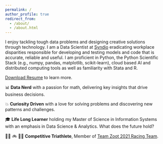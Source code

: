 ```yaml
---
permalink: /
author_profile: true
redirect_from:
  - /about/
  - /about.html
---
```


I enjoy tackling tough data problems and designing creative solutions through technology. I am a Data Scientist at [Syndio](https://synd.io/) eradicating workplace disparities responsible for developing and testing models and code that is accurate, reliable and useful. I am proficient in Python, the Python Scientific Stack (e.g., numpy, pandas, matplotlib, scikit-learn), cloud based AI and distributed computing tools as well as familiarity with Stata and R.

<a href="http://adamsallisong.github.io/files/adams_github_resume.pdf" target="_blank">Download Resume</a> to learn more.


:bar_chart: **Data Nerd** with a passion for math, delivering key insights that drive business decisions.

:collision: **Curiosity Driven** with a love for solving problems and discovering new patterns and challenges.

:mortar_board: **Life Long Learner** holding my Master of Science in Information Systems with an emphasis in Data Science & Analytics. What does the future hold?

:swimming_woman: :bike: :running_woman: **Competitive Triathlete**, Member of [Team Zoot 2021 Racing Team](https://zootsports.com/pages/teamzoot).  
